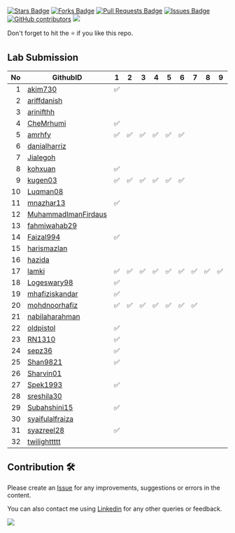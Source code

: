<a href="https://github.com/drshahizan/software-engineering/stargazers"><img src="https://img.shields.io/github/stars/drshahizan/software-engineering" alt="Stars Badge"/></a>
<a href="https://github.com/drshahizan/software-engineering/network/members"><img src="https://img.shields.io/github/forks/drshahizan/software-engineering" alt="Forks Badge"/></a>
<a href="https://github.com/drshahizan/software-engineering/pulls"><img src="https://img.shields.io/github/issues-pr/drshahizan/software-engineering" alt="Pull Requests Badge"/></a>
<a href="https://github.com/drshahizan/software-engineering/issues"><img src="https://img.shields.io/github/issues/drshahizan/software-engineering" alt="Issues Badge"/></a>
<a href="https://github.com/drshahizan/software-engineering/graphs/contributors"><img alt="GitHub contributors" src="https://img.shields.io/github/contributors/drshahizan/software-engineering?color=2b9348"></a>
![](https://visitor-badge.glitch.me/badge?page_id=drshahizan/software-engineering)

Don't forget to hit the :star: if you like this repo.

## Lab Submission

| No | GithubID | 1 | 2 | 3 | 4 | 5 | 6 | 7 | 8 | 9 | 10 |
| -----: | ----- | :------: | :------: | ------:|------:|------:| ------:|------:|------:|------:| ------:|
| 1 | [akim730](https://github.com/akim730) | :white_check_mark: |
| 2 | [ariffdanish](https://github.com/ariffdanish) |
| 3 | [arinifthh](https://github.com/arinifthh) |
| 4 | [CheMrhumi](https://github.com/CheMrhumi) | :white_check_mark: |
| 5 | [amrhfy](https://github.com/amrhfy) | :white_check_mark: | :white_check_mark: | :white_check_mark: | :white_check_mark: | :white_check_mark: | :white_check_mark: |
| 6 | [danialharriz](https://github.com/danialharriz)  |
| 7 | [Jialegoh](https://github.com/Jialegoh)  |
| 8 | [kohxuan](https://github.com/kohxuan)  | :white_check_mark: |
| 9 | [kugen03](https://github.com/kugen03)  | :white_check_mark: | :white_check_mark: | :white_check_mark: | :white_check_mark: | :white_check_mark: | :white_check_mark: |
| 10 | [Luqman08](https://github.com/Luqman08)  |
| 11 | [mnazhar13](https://github.com/mnazhar13)  | :white_check_mark: |
| 12 | [MuhammadImanFirdaus](https://github.com/MuhammadImanFirdaus)  |
| 13 | [fahmiwahab29](https://github.com/fahmiwahab29)  |
| 14 | [Faizal994](https://github.com/Faizal994)  | :white_check_mark: |
| 15 | [harismazlan](https://github.com/harismazlan)  |
| 16 | [hazida](https://github.com/hazida) | 
| 17 | [lamki](https://github.com/lamki)  | :white_check_mark: | :white_check_mark: | :white_check_mark: | :white_check_mark: | :white_check_mark: | :white_check_mark: |:white_check_mark: | :white_check_mark: | :white_check_mark: | :white_check_mark: |
| 18 | [Logeswary98](https://github.com/Logeswary98)  | :white_check_mark: |
| 19 | [mhafiziskandar](https://github.com/mhafiziskandar)  | :white_check_mark: |
| 20 | [mohdnoorhafiz](https://github.com/mohdnoorhafiz)  | :white_check_mark: | :white_check_mark: | :white_check_mark: | :white_check_mark: | :white_check_mark: | :white_check_mark: | :white_check_mark: |
| 21 | [nabilaharahman](https://github.com/nabilaharahman)  |
| 22 | [oldpistol](https://github.com/oldpistol)  | :white_check_mark: |
| 23 | [RN1310](https://github.com/RN1310)  | :white_check_mark: |
| 24 | [sepz36](https://github.com/sepz36)  | :white_check_mark: |
| 25 | [Shan9821](https://github.com/Shan9821)  | :white_check_mark: |
| 26 | [Sharvin01](https://github.com/Sharvin01)  |
| 27 | [Spek1993](https://github.com/Spek1993)  | :white_check_mark: |
| 28 | [sreshila30](https://github.com/sreshila30)  |
| 29 | [Subahshini15](https://github.com/Subahshini15)  | :white_check_mark: |
| 30 | [syaifulalfraiza](https://github.com/syaifulalfraiza)  |
| 31 | [syazreel28](https://github.com/syazreel28)  | :white_check_mark: |
| 32 | [twilighttttt](https://github.com/twilighttttt)  |


## Contribution 🛠️
Please create an [Issue](https://github.com/drshahizan/software-engineering/issues) for any improvements, suggestions or errors in the content.

You can also contact me using [Linkedin](https://www.linkedin.com/in/drshahizan/) for any other queries or feedback.

![](https://visitor-badge.glitch.me/badge?page_id=drshahizan)
